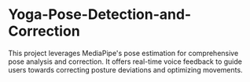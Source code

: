 # Yoga-Pose-Detection-and-Correction
This project leverages MediaPipe's pose estimation for comprehensive pose analysis and correction. It offers real-time voice feedback to guide users towards correcting posture deviations and optimizing movements.
